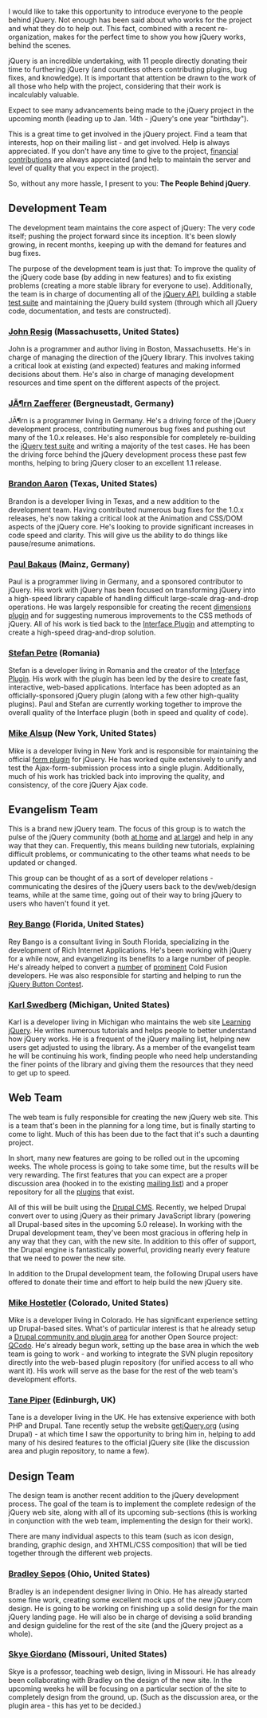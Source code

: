 I would like to take this opportunity to introduce everyone to the
people behind jQuery. Not enough has been said about who works for the
project and what they do to help out. This fact, combined with a recent
re-organization, makes for the perfect time to show you how jQuery
works, behind the scenes.

jQuery is an incredible undertaking, with 11 people directly donating
their time to furthering jQuery (and countless others contributing
plugins, bug fixes, and knowledge). It is important that attention be
drawn to the work of all those who help with the project, considering
that their work is incalculably valuable.

Expect to see many advancements being made to the jQuery project in the
upcoming month (leading up to Jan. 14th - jQuery's one year "birthday").

This is a great time to get involved in the jQuery project. Find a team
that interests, hop on their mailing list - and get involved. Help is
always appreciated. If you don't have any time to give to the project,
[financial contributions](http://jquery.com/docs/About/Donate/) are
always appreciated (and help to maintain the server and level of quality
that you expect in the project).

So, without any more hassle, I present to you: **The People Behind
jQuery**.

Development Team
----------------

The development team maintains the core aspect of jQuery: The very code
itself; pushing the project forward since its inception. It's been
slowly growing, in recent months, keeping up with the demand for
features and bug fixes.

The purpose of the development team is just that: To improve the quality
of the jQuery code base (by adding in new features) and to fix existing
problems (creating a more stable library for everyone to use).
Additionally, the team is in charge of documenting all of the [jQuery
API](http://jquery.com/api/), building a stable [test
suite](http://jquery.com/test/) and maintaining the jQuery build system
(through which all jQuery code, documentation, and tests are
constructed).

### [John Resig](http://ejohn.org/) (Massachusetts, United States)

John is a programmer and author living in Boston, Massachusetts. He's in
charge of managing the direction of the jQuery library. This involves
taking a critical look at existing (and expected) features and making
informed decisions about them. He's also in charge of managing
development resources and time spent on the different aspects of the
project.

### [JÃ¶rn Zaefferer](http://bassistance.de/) (Bergneustadt, Germany)

JÃ¶rn is a programmer living in Germany. He's a driving force of the
jQuery development process, contributing numerous bug fixes and pushing
out many of the 1.0.x releases. He's also responsible for completely
re-building the [jQuery test suite](http://jquery.com/test/) and writing
a majority of the test cases. He has been the driving force behind the
jQuery development process these past few months, helping to bring
jQuery closer to an excellent 1.1 release.

### [Brandon Aaron](http://brandonaaron.net/) (Texas, United States)

Brandon is a developer living in Texas, and a new addition to the
development team. Having contributed numerous bug fixes for the 1.0.x
releases, he's now taking a critical look at the Animation and CSS/DOM
aspects of the jQuery core. He's looking to provide significant
increases in code speed and clarity. This will give us the ability to do
things like pause/resume animations.

### [Paul Bakaus](http://www.pb-projects.de/) (Mainz, Germany)

Paul is a programmer living in Germany, and a sponsored contributor to
jQuery. His work with jQuery has been focused on transforming jQuery
into a high-speed library capable of handling difficult large-scale
drag-and-drop operations. He was largely responsible for creating the
recent [dimensions
plugin](http://jquery.com/dev/svn/trunk/plugins/dimensions/dimensions.js)
and for suggesting numerous improvements to the CSS methods of jQuery.
All of his work is tied back to the [Interface
Plugin](http://interface.eyecon.ro/) and attempting to create a
high-speed drag-and-drop solution.

### [Stefan Petre](http://www.eyecon.ro/) (Romania)

Stefan is a developer living in Romania and the creator of the
[Interface Plugin](http://interface.eyecon.ro/). His work with the
plugin has been led by the desire to create fast, interactive, web-based
applications. Interface has been adopted as an officially-sponsored
jQuery plugin (along with a few other high-quality plugins). Paul and
Stefan are currently working together to improve the overall quality of
the Interface plugin (both in speed and quality of code).

### [Mike Alsup](http://www.malsup.com/jquery/) (New York, United States)

Mike is a developer living in New York and is responsible for
maintaining the official [form
plugin](http://jquery.com/dev/svn/trunk/plugins/form/form.js) for
jQuery. He has worked quite extensively to unify and test the
Ajax-form-submission process into a single plugin. Additionally, much of
his work has trickled back into improving the quality, and consistency,
of the core jQuery Ajax code.

Evangelism Team
---------------

This is a brand new jQuery team. The focus of this group is to watch the
pulse of the jQuery community (both [at
home](http://jquery.com/discuss/) and [at
large](http://technorati.com/search/jquery)) and help in any way that
they can. Frequently, this means building new tutorials, explaining
difficult problems, or communicating to the other teams what needs to be
updated or changed.

This group can be thought of as a sort of developer relations -
communicating the desires of the jQuery users back to the dev/web/design
teams, while at the same time, going out of their way to bring jQuery to
users who haven't found it yet.

### [Rey Bango](http://www.reybango.com/) (Florida, United States)

Rey Bango is a consultant living in South Florida, specializing in the
development of Rich Internet Applications. He's been working with jQuery
for a while now, and evangelizing its benefits to a large number of
people. He's already helped to convert a
[number](http://www.reybango.com/index.cfm/2006/12/6/Why-jQuery-Rocks-or-How-I-Got-Joe-Danziger-to-Convert)
of [prominent](http://www.robgonda.com/blog/) Cold Fusion developers. He
was also responsible for starting and helping to run the [jQuery Button
Contest](http://blog.jquery.com/2006/10/26/jquery-button-contest-many-prizes/).

### [Karl Swedberg](http://www.englishrules.com/) (Michigan, United States)

Karl is a developer living in Michigan who maintains the web site
[Learning jQuery](http://learningjquery.com/). He writes numerous
tutorials and helps people to better understand how jQuery works. He is
a frequent of the jQuery mailing list, helping new users get adjusted to
using the library. As a member of the evangelist team he will be
continuing his work, finding people who need help understanding the
finer points of the library and giving them the resources that they need
to get up to speed.

Web Team
--------

The web team is fully responsible for creating the new jQuery web site.
This is a team that's been in the planning for a long time, but is
finally starting to come to light. Much of this has been due to the fact
that it's such a daunting project.

In short, many new features are going to be rolled out in the upcoming
weeks. The whole process is going to take some time, but the results
will be very rewarding. The first features that you can expect are a
proper discussion area (hooked in to the existing [mailing
list](http://jquery.com/discuss/)) and a proper repository for all the
[plugins](http://jquery.com/plugins/) that exist.

All of this will be built using the [Drupal CMS](http://drupal.org/).
Recently, we helped Drupal convert over to using jQuery as their primary
JavaScript library (powering all Drupal-based sites in the upcoming 5.0
release). In working with the Drupal development team, they've been most
gracious in offering help in any way that they can, with the new site.
In addition to this offer of support, the Drupal engine is fantastically
powerful, providing nearly every feature that we need to power the new
site.

In addition to the Drupal development team, the following Drupal users
have offered to donate their time and effort to help build the new
jQuery site.

### [Mike Hostetler](http://amountaintop.com/) (Colorado, United States)

Mike is a developer living in Colorado. He has significant experience
setting up Drupal-based sites. What's of particular interest is that he
already setup a [Drupal community and plugin
area](http://qforge.qcodo.com/) for another Open Source project:
[QCodo](http://qcodo.com/). He's already begun work, setting up the base
area in which the web team is going to work - and working to integrate
the SVN plugin repository directly into the web-based plugin repository
(for unified access to all who want it). His work will serve as the base
for the rest of the web team's development efforts.

### [Tane Piper](http://digitalspaghetti.me.uk/) (Edinburgh, UK)

Tane is a developer living in the UK. He has extensive experience with
both PHP and Drupal. Tane recently setup the website
[getjQuery.org](http://getjquery.org/) (using Drupal) - at which time I
saw the opportunity to bring him in, helping to add many of his desired
features to the official jQuery site (like the discussion area and
plugin repository, to name a few).

Design Team
-----------

The design team is another recent addition to the jQuery development
process. The goal of the team is to implement the complete redesign of
the jQuery web site, along with all of its upcoming sub-sections (this
is working in conjunction with the web team, implementing the design for
their work).

There are many individual aspects to this team (such as icon design,
branding, graphic design, and XHTML/CSS composition) that will be tied
together through the different web projects.

### [Bradley Sepos](http://www.bradleysepos.com/) (Ohio, United States)

Bradley is an independent designer living in Ohio. He has already
started some fine work, creating some excellent mock ups of the new
jQuery.com design. He is going to be working on finishing up a solid
design for the main jQuery landing page. He will also be in charge of
devising a solid branding and design guideline for the rest of the site
(and the jQuery project as a whole).

### [Skye Giordano](http://www.finespun-creative.com/) (Missouri, United States)

Skye is a professor, teaching web design, living in Missouri. He has
already been collaborating with Bradley on the design of the new site.
In the upcoming weeks he will be focusing on a particular section of the
site to completely design from the ground, up. (Such as the discussion
area, or the plugin area - this has yet to be decided.)
